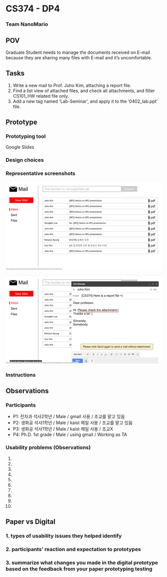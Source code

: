 # CS374 - DP4
### Team NanoMario

## POV
Graduate Student needs to manage the documents received on E-mail because they are sharing many files with E-mail and it’s uncomfortable.

## Tasks
1. Write a new mail to Prof. Juho Kim, attaching a report file.
2. Find a list view of attached files, and check all attachments, and filter CS101_HW related file only.
3. Add a new tag named ‘Lab-Seminar’, and apply it to the ‘0402_lab.ppt’ file.

## Prototype
### Prototyping tool
Google Slides 

### Design choices


### Representative screenshots

![main](./main.JPG)

![nofile](./nofile.JPG)


### Instructions



## Observations
### Participants
- P1: 전자과 석사2학년 / Male / gmail 사용 / 조교를 맡고 있음
- P2: 생화공 석사1학년 / Male / kaist 메일 사용 / 조교를 맡고 있음
- P3: 생화공 석사1학년 / Male / kaist 메일 사용 / 조교X
- P4: Ph.D. 1st grade / Male / using gmail / Working as TA

### Usability problems (Observations)
1.
2.
3.
4.
5.
6.
7.
8.
9.
10.


## Paper vs Digital
### 1. types of usability issues they helped identify

### 2. participants' reaction and expectation to prototypes

### 3. summarize what changes you made in the digital prototype based on the feedback from your paper prototyping testing


